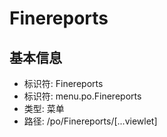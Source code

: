 # Finereports

## 基本信息

- 标识符: Finereports
- 标识符: menu.po.Finereports
- 类型: 菜单
- 路径: /po/Finereports/[...viewlet]
